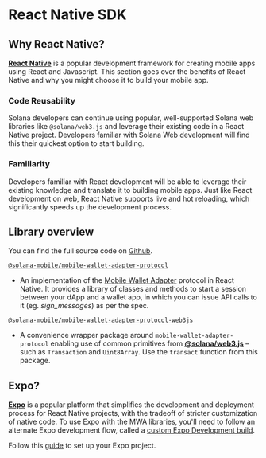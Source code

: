 # React Native SDK

## Why React Native?
[**React Native**](https://reactnative.dev/docs/getting-started) is a popular development framework for creating mobile apps using React and Javascript. This section goes over the benefits of React Native and why you might choose it to build your mobile app.

### Code Reusability
Solana developers can continue using popular, well-supported Solana web libraries like `@solana/web3.js` and leverage their existing code in a React Native project. Developers familiar with Solana Web development will find this their quickest option to start building.

### Familiarity
Developers familiar with React development will be able to leverage their existing knowledge and translate it to building mobile apps. Just like React development on web, React Native supports live and hot reloading, which significantly speeds up the development process.

## Library overview
You can find the full source code on [Github](https://github.com/solana-mobile/mobile-wallet-adapter/tree/main/js/packages).

[`@solana-mobile/mobile-wallet-adapter-protocol`](https://github.com/solana-mobile/mobile-wallet-adapter/tree/main/js/packages/mobile-wallet-adapter-protocol)

- An implementation of the [Mobile Wallet Adapter](../getting-started/overview#mobile-wallet-adapter) protocol in React Native. It provides a library of classes and methods to start a session between your dApp and a wallet app, in which you can issue API calls to it (eg. *sign_messages*) as per the spec. 

[`@solana-mobile/mobile-wallet-adapter-protocol-web3js`](https://github.com/solana-mobile/mobile-wallet-adapter/tree/main/js/packages/mobile-wallet-adapter-protocol-web3js)
- A convenience wrapper package around `mobile-wallet-adapter-protocol` enabling use of common primitives from [**@solana/web3.js**](https://solana-labs.github.io/solana-web3.js) – such as `Transaction` and `Uint8Array`. Use the `transact` function from this package.

## Expo?
[**Expo**](https://docs.expo.dev/) is a popular platform that simplifies the development and deployment process for React Native projects, with the tradeoff of stricter customization of native code.
To use Expo with the MWA libraries, you'll need to follow an alternate Expo development flow, called a [custom Expo Development build](https://docs.expo.dev/develop/development-builds/create-a-build/). 

Follow this [guide](/react-native/expo) to set up your Expo project.